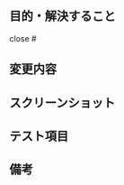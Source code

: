 

## 目的・解決すること

close #<issueId>

## 変更内容

## スクリーンショット

<!-- 見た目の変更がない場合は省略可 -->

## テスト項目

<!-- 
UIの変更がある場合
- [ ] スマホ、PCのサイズでレイアウトが崩れないことを確認した
 -->

## 備考
